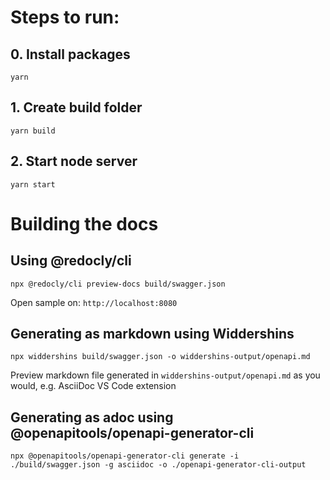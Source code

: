 # Steps to run:

## 0. Install packages
`yarn`

## 1. Create build folder
`yarn build`

## 2. Start node server
`yarn start`

# Building the docs 
## Using @redocly/cli
`npx @redocly/cli preview-docs build/swagger.json`   

Open sample on:
`http://localhost:8080`

## Generating as markdown using Widdershins
`npx widdershins build/swagger.json -o widdershins-output/openapi.md`

Preview markdown file generated in `widdershins-output/openapi.md` as you would, e.g. AsciiDoc VS Code extension

## Generating as adoc using @openapitools/openapi-generator-cli
`npx @openapitools/openapi-generator-cli generate -i ./build/swagger.json -g asciidoc -o ./openapi-generator-cli-output`